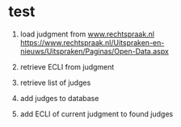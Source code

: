 # test

1. load judgment from www.rechtspraak.nl
https://www.rechtspraak.nl/Uitspraken-en-nieuws/Uitspraken/Paginas/Open-Data.aspx

2. retrieve ECLI from judgment
3. retrieve list of judges
4. add judges to database
5. add ECLI of current judgment to found judges
